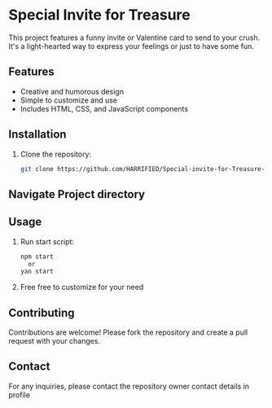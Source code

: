 # Special Invite for Treasure

This project features a funny invite or Valentine card to send to your crush. It's a light-hearted way to express your feelings or just to have some fun.

## Features

- Creative and humorous design
- Simple to customize and use
- Includes HTML, CSS, and JavaScript components

## Installation

1. Clone the repository:
   ```bash
   git clone https://github.com/HARRIFIED/Special-invite-for-Treasure-.git
## Navigate Project directory
   
## Usage

1. Run start script:
   ```bash
   npm start
     or
   yan start
2. Free free to customize for your need

## Contributing
Contributions are welcome! Please fork the repository and create a pull request with your changes.

## Contact
For any inquiries, please contact the repository owner
contact details in profile
